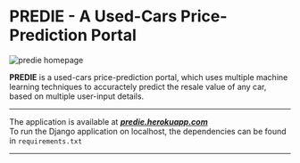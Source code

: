 # PREDIE - A Used-Cars Price-Prediction Portal
![predie homepage](https://pred-predictor.s3.ap-south-1.amazonaws.com/PREDIE.png)<br>

**PREDIE** is a used-cars price-prediction portal, which uses multiple machine learning
techniques to accuractely predict the resale value of any car, based on multiple 
user-input details. 

---

The application is available at ***[predie.herokuapp.com](https://predie.herokuapp.com)***  <br> 
To run the Django application on localhost, the dependencies can be found in `requirements.txt`

---


